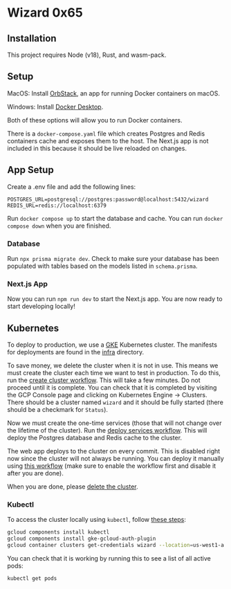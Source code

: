 # Wizard 0x65

## Installation

This project requires Node (v18), Rust, and wasm-pack.

## Setup
MacOS: Install [OrbStack](https://orbstack.dev/), an app for running Docker containers on macOS.

Windows: Install [Docker Desktop](https://docs.docker.com/desktop/setup/install/windows-install/).

Both of these options will allow you to run Docker containers.

There is a `docker-compose.yaml` file which creates Postgres and Redis containers cache and exposes them to the host. The Next.js app is not included in this because it should be live reloaded on changes.

## App Setup
Create a .env file and add the following lines:
```
POSTGRES_URL=postgresql://postgres:password@localhost:5432/wizard
REDIS_URL=redis://localhost:6379
```

Run `docker compose up` to start the database and cache. You can run `docker compose down` when you are finished.

### Database
Run `npx prisma migrate dev`. Check to make sure your database has been populated with tables based on the models listed in `schema.prisma`.


### Next.js App
Now you can run `npm run dev` to start the Next.js app. You are now ready to start developing locally!

## Kubernetes
To deploy to production, we use a [GKE](https://cloud.google.com/kubernetes-engine?hl=en) Kubernetes cluster. The manifests for deployments are found in the [infra](./infra) directory.

To save money, we delete the cluster when it is not in use. This means we must create the cluster each time we want to test in production. To do this, run the [create cluster workflow](https://github.com/wizard-0x65/wizard-0x65/actions/workflows/create-cluster.yaml). This will take a few minutes. Do not proceed until it is complete. You can check that it is completed by visiting the GCP Console page and clicking on Kubernetes Engine -> Clusters. There should be a cluster named `wizard` and it should be fully started (there should be a checkmark for `Status`).

Now we must create the one-time services (those that will not change over the lifetime of the cluster). Run the [deploy services workflow](https://github.com/wizard-0x65/wizard-0x65/actions/workflows/deploy-services.yaml). This will deploy the Postgres database and Redis cache to the cluster.

The web app deploys to the cluster on every commit. This is disabled right now since the cluster will not always be running. You can deploy it manually using [this workflow](https://github.com/wizard-0x65/wizard-0x65/actions/workflows/deploy.yaml) (make sure to enable the workflow first and disable it after you are done).

When you are done, please [delete the cluster](https://github.com/wizard-0x65/wizard-0x65/actions/workflows/destroy-cluster.yaml).

### Kubectl
To access the cluster locally using `kubectl`, follow [these steps](https://cloud.google.com/kubernetes-engine/docs/how-to/cluster-access-for-kubectl):
```sh
gcloud components install kubectl
gcloud components install gke-gcloud-auth-plugin
gcloud container clusters get-credentials wizard --location=us-west1-a
```

You can check that it is working by running this to see a list of all active pods:
```sh
kubectl get pods
```
